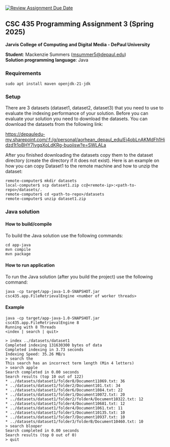 [![Review Assignment Due Date](https://classroom.github.com/assets/deadline-readme-button-22041afd0340ce965d47ae6ef1cefeee28c7c493a6346c4f15d667ab976d596c.svg)](https://classroom.github.com/a/zZioNIkj)
## CSC 435 Programming Assignment 3 (Spring 2025)
**Jarvis College of Computing and Digital Media - DePaul University**

**Student**: Mackenzie Summers (msummer5@depaul.edu)  
**Solution programming language**: Java

### Requirements
```
sudo apt install maven openjdk-21-jdk
```

### Setup

There are 3 datasets (dataset1, dataset2, dataset3) that you need to use to evaluate the indexing performance of your solution.
Before you can evaluate your solution you need to download the datasets. You can download the datasets from the following link:

https://depauledu-my.sharepoint.com/:f:/g/personal/aorhean_depaul_edu/Ej4obLnAKMdFh1Hidzd1t1oBHY7IvgqXoLdKRg-buoiisw?e=SWLALa

After you finished downloading the datasets copy them to the dataset directory (create the directory if it does not exist).
Here is an example on how you can copy Dataset1 to the remote machine and how to unzip the dataset:

```
remote-computer$ mkdir datasets
local-computer$ scp dataset1.zip cc@<remote-ip>:<path-to-repo>/datasets/.
remote-computer$ cd <path-to-repo>/datasets
remote-computer$ unzip dataset1.zip
```
### Java solution
#### How to build/compile

To build the Java solution use the following commands:
```
cd app-java
mvn compile
mvn package
```

#### How to run application

To run the Java solution (after you build the project) use the following command:
```
java -cp target/app-java-1.0-SNAPSHOT.jar csc435.app.FileRetrievalEngine <number of worker threads>
```

#### Example

```
java -cp target/app-java-1.0-SNAPSHOT.jar csc435.app.FileRetrievalEngine 8
Running with 8 Threads
<index | search | quit>

> index ../datasets/dataset1
Completed indexing 131630300 bytes of data
Completed indexing in 3.73 seconds
Indexing Speed: 35.26 MB/s
> search the
This search has an incorrect term length (Min 4 letters)
> search apple
Search completed in 0.00 seconds
Search results (top 10 out of 122)
* ../datasets/dataset1/folder8/Document11069.txt: 36
* ../datasets/dataset1/folder2/Document101.txt: 34
* ../datasets/dataset1/folder6/Document1084.txt: 22
* ../datasets/dataset1/folder1/Document10072.txt: 20
* ../datasets/dataset1/folder2/folderA/Document10322.txt: 12
* ../datasets/dataset1/folder4/Document10681.txt: 12
* ../datasets/dataset1/folder4/Document1061.txt: 11
* ../datasets/dataset1/folder1/Document10135.txt: 10
* ../datasets/dataset1/folder7/Document10937.txt: 10
* ../datasets/dataset1/folder3/folderB/Document10460.txt: 10
> search blooper
Search completed in 0.00 seconds
Search results (top 0 out of 0)
> quit
```
